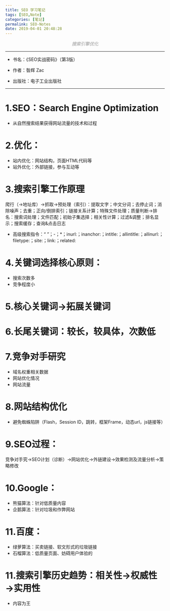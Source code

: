```yaml
---
title: SEO 学习笔记
tags: [SEO,Note]
categories: [笔记]
permalink: SEO-Notes
date: 2019-04-01 20:48:28
---
```

<center> <font color="#bababa">

***搜索引擎优化***

</font> </center>
<!--more-->

---

- 书名：《SEO实战密码》（第3版）

- 作者：昝辉 Zac

- 出版社：电子工业出版社

---


# 1.SEO：Search Engine Optimization

- 从自然搜索结果获得网站流量的技术和过程

# 2.优化：

- 站内优化：网站结构，页面HTML代码等
- 站外优化：外部链接，参与互动等

# 3.搜索引擎工作原理  

爬行（→地址库）→抓取→预处理（索引）：提取文字；中文分词；去停止词；消除噪声；去重；正向/倒排索引；链接关系计算；特殊文件处理；质量判断→排名：搜索词处理；文件匹配；初始子集选择；相关性计算；过滤&调整；排名显示；搜索缓存；查询&点击日志

- 高级搜索指令：“ ”；-；*；inurl:；inanchor:；intitle:；allintitle:；allinurl:；filetype:；site:；link:；related:

# 4.关键词选择核心原则：

- 搜索次数多
- 竞争程度小

# 5.核心关键词→拓展关键词

# 6.长尾关键词：较长，较具体，次数低

# 7.竞争对手研究

- 域名权重相关数据
- 网站优化情况
- 网站流量

# 8.网站结构优化

- 避免蜘蛛陷阱（Flash，Session ID，跳转，框架Frame，动态url，js链接等）

# 9.SEO过程：  

竞争对手究→SEO计划（诊断）→网站优化→外链建设→效果检测及流量分析→策略修改

# 10.Google：

- 熊猫算法：针对低质量内容
- 企鹅算法：针对垃圾和作弊网站

# 11.百度：

- 绿萝算法：买卖链接、软文形式的垃圾链接
- 石榴算法：低质量页面、妨碍用户体验的

# 11.搜索引擎历史趋势：相关性→权威性→实用性

- 内容为王
